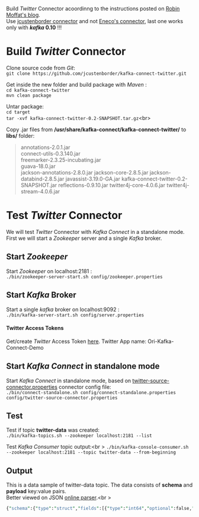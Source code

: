 Build _Twitter_ Connector acoordinng to the instructions posted on [Robin Moffat's blog](https://www.confluent.io/blog/using-ksql-to-analyse-query-and-transform-data-in-kafka).<br />
Use [jcustenborder connector](https://github.com/jcustenborder/kafka-connect-twitter) and not [Eneco's connector](https://github.com/Eneco/kafka-connect-twitter#starting-kafka-connect-twitter), last one works only with **_kafka_ 0.10** !!!<br />

# Build _Twitter_ Connector
Clone source code from _Git_:<br /> 
`git clone https://github.com/jcustenborder/kafka-connect-twitter.git`

Get inside the new folder and build package with _Maven_ :<br />
`cd kafka-connect-twitter`<br />
`mvn clean package`<br />

Untar package:<br/>
`cd target`<br />
`tar -xvf kafka-connect-twitter-0.2-SNAPSHOT.tar.gz`<br\>

Copy .jar files from **/usr/share/kafka-connect/kafka-connect-twitter/** to **libs/** folder:<br />

> annotations-2.0.1.jar <br />
connect-utils-0.3.140.jar <br />
freemarker-2.3.25-incubating.jar <br />
guava-18.0.jar <br />
jackson-annotations-2.8.0.jar
jackson-core-2.8.5.jar
jackson-databind-2.8.5.jar
javassist-3.19.0-GA.jar
kafka-connect-twitter-0.2-SNAPSHOT.jar
reflections-0.9.10.jar
twitter4j-core-4.0.6.jar
twitter4j-stream-4.0.6.jar

# Test _Twitter_ Connector
We will test _Twitter_ Connector with _Kafka Connect_ in a standalone mode. First we will start a _Zookeeper_ server and a single _Kafka_ broker.<br/> 

## Start _Zookeeper_ 
Start _Zookeeper_ on localhost:2181 :<br />
`./bin/zookeeper-server-start.sh config/zookeeper.properties`

## Start _Kafka_ Broker
Start a single _kafka_ broker on localhost:9092 :<br />
`./bin/kafka-server-start.sh config/server.properties`


#### Twitter Access Tokens

Get/create _Twitter_ Access Token [here](https://apps.twitter.com/app/14818905/keys). Twitter App name: Ori-Kafka-Connect-Demo<br />

## Start _Kafka Connect_ in standalone mode
Start _Kafka Connect_ in standalone mode, based on [twitter-source-connector.properties](http://192.168.0.5/DataOps/twitter-source-connector/blob/master/config/twitter-source-connector.properties) connector config file:<br >
`./bin/connect-standalone.sh config/connect-standalone.properties config/twitter-source-connector.properties`

## Test
Test if topic **twitter-data** was created:<br />
`./bin/kafka-topics.sh --zookeeper localhost:2181 --list`

Test _Kafka Consumer_ topic output:<br \>
`./bin/kafka-console-consumer.sh --zookeeper localhost:2181 --topic twitter-data --from-beginning`

## Output
This is a data sample of twitter-data topic. The data consists of **schema** and **payload** key:value pairs. <Br/>
Better viewed on JSON [online parser](http://json.parser.online.fr/).<br \>
```perl
{"schema":{"type":"struct","fields":[{"type":"int64","optional":false,"field":"id"},{"type":"string","optional":true,"field":"created_at"},{"type":"struct","fields":[{"type":"int64","optional":false,"field":"id"},{"type":"string","optional":true,"field":"name"},{"type":"string","optional":true,"field":"screen_name"},{"type":"string","optional":true,"field":"location"},{"type":"boolean","optional":false,"field":"verified"},{"type":"int32","optional":false,"field":"friends_count"},{"type":"int32","optional":false,"field":"followers_count"},{"type":"int32","optional":false,"field":"statuses_count"}],"optional":false,"name":"com.eneco.trading.kafka.connect.twitter.User","field":"user"},{"type":"string","optional":true,"field":"text"},{"type":"string","optional":true,"field":"lang"},{"type":"boolean","optional":false,"field":"is_retweet"},{"type":"struct","fields":[{"type":"array","items":{"type":"struct","fields":[{"type":"string","optional":true,"field":"text"}],"optional":false,"name":"com.eneco.trading.kafka.connect.twitter.Hashtag"},"optional":true,"field":"hashtags"},{"type":"array","items":{"type":"struct","fields":[{"type":"string","optional":true,"field":"display_url"},{"type":"string","optional":true,"field":"expanded_url"},{"type":"int64","optional":false,"field":"id"},{"type":"string","optional":true,"field":"type"},{"type":"string","optional":true,"field":"url"}],"optional":false,"name":"com.eneco.trading.kafka.connect.twitter.Medium"},"optional":true,"field":"media"},{"type":"array","items":{"type":"struct","fields":[{"type":"string","optional":true,"field":"display_url"},{"type":"string","optional":true,"field":"expanded_url"},{"type":"string","optional":true,"field":"url"}],"optional":false,"name":"com.eneco.trading.kafka.connect.twitter.Url"},"optional":true,"field":"urls"},{"type":"array","items":{"type":"struct","fields":[{"type":"int64","optional":false,"field":"id"},{"type":"string","optional":true,"field":"name"},{"type":"string","optional":true,"field":"screen_name"}],"optional":false,"name":"com.eneco.trading.kafka.connect.twitter.UserMention"},"optional":true,"field":"user_mentions"}],"optional":false,"name":"com.eneco.trading.kafka.connect.twitter.Entities","field":"entities"}],"optional":false,"name":"com.eneco.trading.kafka.connect.twitter.Tweet"},"payload":{"id":1052500156539658240,"created_at":"2018-10-17T10:02:46.000+0000","user":{"id":298914263,"name":"Jesús Sánchez","screen_name":"jesussp_","location":"México","verified":false,"friends_count":869,"followers_count":188,"statuses_count":1825},"text":"RT @javacodegeeks: How much faster is #Java 8? https://t.co/QMI2Fuj0Em","lang":"en","is_retweet":true,"entities":{"hashtags":[{"text":"Java"}],"media":[],"urls":[{"display_url":"buff.ly/2JH7qE5","expanded_url":"https://buff.ly/2JH7qE5","url":"https://t.co/QMI2Fuj0Em"}],"user_mentions":[{"id":150820027,"name":"Java Code Geeks","screen_name":"javacodegeeks"}]}}}
```